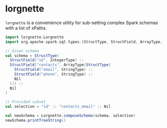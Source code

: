 # lorgnette

`lorgnette` is a convenience utility for sub-setting complex Spark schemas with a list of xPaths.

```scala
import lorgnette.Lorgnette
import org.apache.spark.sql.types.{StructType, StructField, ArrayType, IntegerType, StringType}

// Given schema
val schema = StructType(
  StructField("id", IntegerType) :: 
  StructField("contacts", ArrayType(StructType(
    StructField("email", StringType) :: 
    StructField("phone", StringType) ::
    Nil
  ))) :: 
  Nil
)

// Provided subset
val selection = "id" :: "contacts_email" :: Nil

val newSchema = Lorgnette.composeSchema(schema, selection)
newSchema.printTreeString()
```